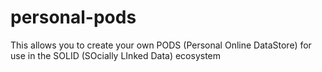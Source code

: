 # personal-pods
This allows you to create your own PODS (Personal Online DataStore) for use in the SOLID (SOcially LInked Data) ecosystem
